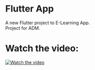 # Flutter App

A new Flutter project to E-Learning App.\
Project for ADM.

# Watch the video:

[![Watch the video](https://i.imgur.com/WsQFm7h.png)](https://youtu.be/EWZKCJguwJg)
